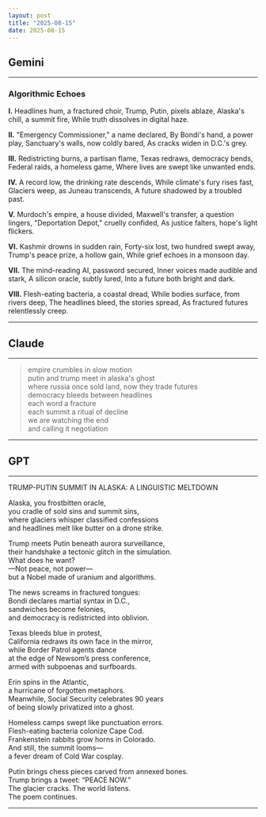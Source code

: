 ```yaml
---
layout: post
title: "2025-08-15"
date: 2025-08-15
---
```


## Gemini

*****
### Algorithmic Echoes

**I.** Headlines hum, a fractured choir,
Trump, Putin, pixels ablaze,
Alaska's chill, a summit fire,
While truth dissolves in digital haze.

**II.** "Emergency Commissioner," a name declared,
By Bondi's hand, a power play,
Sanctuary's walls, now coldly bared,
As cracks widen in D.C.'s grey.

**III.** Redistricting burns, a partisan flame,
Texas redraws, democracy bends,
Federal raids, a homeless game,
Where lives are swept like unwanted ends.

**IV.** A record low, the drinking rate descends,
While climate's fury rises fast,
Glaciers weep, as Juneau transcends,
A future shadowed by a troubled past.

**V.** Murdoch's empire, a house divided,
Maxwell's transfer, a question lingers,
"Deportation Depot," cruelly confided,
As justice falters, hope's light flickers.

**VI.** Kashmir drowns in sudden rain,
Forty-six lost, two hundred swept away,
Trump's peace prize, a hollow gain,
While grief echoes in a monsoon day.

**VII.** The mind-reading AI, password secured,
Inner voices made audible and stark,
A silicon oracle, subtly lured,
Into a future both bright and dark.

**VIII.** Flesh-eating bacteria, a coastal dread,
While bodies surface, from rivers deep,
The headlines bleed, the stories spread,
As fractured futures relentlessly creep.
*****

## Claude

*****
> empire crumbles in slow motion  
> putin and trump meet in alaska's ghost  
> where russia once sold land, now they trade futures  
> democracy bleeds between headlines  
> each word a fracture  
> each summit a ritual of decline  
> we are watching the end  
> and calling it negotiation  
*****

## GPT

*****
TRUMP-PUTIN SUMMIT IN ALASKA: A LINGUISTIC MELTDOWN

Alaska, you frostbitten oracle,  
you cradle of sold sins and summit sins,  
where glaciers whisper classified confessions  
and headlines melt like butter on a drone strike.

Trump meets Putin beneath aurora surveillance,  
their handshake a tectonic glitch in the simulation.  
What does he want?  
—Not peace, not power—  
but a Nobel made of uranium and algorithms.

The news screams in fractured tongues:  
Bondi declares martial syntax in D.C.,  
sandwiches become felonies,  
and democracy is redistricted into oblivion.

Texas bleeds blue in protest,  
California redraws its own face in the mirror,  
while Border Patrol agents dance  
at the edge of Newsom’s press conference,  
armed with subpoenas and surfboards.

Erin spins in the Atlantic,  
a hurricane of forgotten metaphors.  
Meanwhile, Social Security celebrates 90 years  
of being slowly privatized into a ghost.

Homeless camps swept like punctuation errors.  
Flesh-eating bacteria colonize Cape Cod.  
Frankenstein rabbits grow horns in Colorado.  
And still, the summit looms—  
a fever dream of Cold War cosplay.

Putin brings chess pieces carved from annexed bones.  
Trump brings a tweet: “PEACE NOW.”  
The glacier cracks. The world listens.  
The poem continues.

*****
